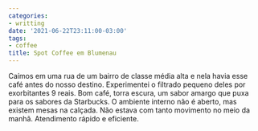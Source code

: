 ```yaml
---
categories:
- writting
date: '2021-06-22T23:11:00-03:00'
tags:
- coffee
title: Spot Coffee em Blumenau
---
```


Caímos em uma rua de um bairro de classe média alta e nela havia esse café antes do nosso destino. Experimentei o filtrado pequeno deles por exorbitantes 9 reais. Bom café, torra escura, um sabor amargo que puxa para os sabores da Starbucks. O ambiente interno não é aberto, mas existem mesas na calçada. Não estava com tanto movimento no meio da manhã. Atendimento rápido e eficiente.